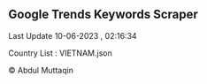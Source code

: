 

## Google Trends Keywords Scraper 
 
Last Update 10-06-2023 , 02:16:34

Country List :
VIETNAM.json



© Abdul Muttaqin 
